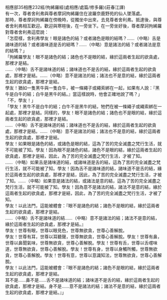 相應部35相應232經/拘絺羅經(處相應/處篇/修多羅)(莊春江譯)  
有一次，尊者舍利弗與尊者摩訶拘絺羅住在波羅奈鹿野苑的仙人墜落處。  
那時，尊者摩訶拘絺羅在傍晚時，從獨坐中出來，去見尊者舍利弗。抵達後，與尊者舍利弗相互歡迎。歡迎與寒暄後，在一旁坐下。在一旁坐好後，尊者摩訶拘絺羅對尊者舍利弗這麼說：  
「怎麼樣，舍利弗學友！眼是諸色的結？或者諸色是眼的結嗎？……（中略）舌是諸味道的結？或者諸味道是舌的結嗎？……（中略）意是諸法的結？或者諸法是意的結嗎？」  
「拘絺羅學友！眼不是諸色的結；諸色也不是眼的結，緣於這兩者生起的欲貪處，那裡才是結。  
……（中略）舌不是諸味道的結；諸味道也不是舌的結，緣於這兩者生起的欲貪處，那裡才是結。……（中略）意不是諸法的結；諸法也不是意的結，緣於這兩者生起的欲貪處，那裡才是結。  
學友！猶如一隻黑牛與一隻白牛，被一條繩子或繩索綁在一起，如果有人說：『黑牛是白牛的結；白牛是黑牛的結。』當這樣說時，他會正確地說了嗎？」  
「不，學友！」  
「學友！黑牛不是白牛的結；白牛不是黑牛的結，牠們在被一條繩子或繩索綁在一起處，那裡才是結。同樣的，學友！眼不是諸色的結；諸色也不是眼的結，緣於這兩者生起的欲貪處，那裡才是結。  
……（中略）舌不是諸味道的結；諸味道也不是舌的結，緣於這兩者生起的欲貪處，那裡才是結。……（中略）意不是諸法的結；諸法也不是意的結，緣於這兩者生起的欲貪處，那裡才是結。  
學友！如果眼是諸色的結，或諸色是眼的結，這為了苦的完全滅盡之梵行生活，就不可能被了知。學友！因為眼不是諸色的結，諸色不是眼的結，緣於這兩者生起的欲貪處，那裡才是結，因此，為了苦的完全滅盡之梵行生活，才被了知。  
……（中略）如果舌是諸味道的結，或諸味道是舌的結，這為了苦的完全滅盡之梵行生活，就不可能被了知。學友！因為舌不是諸味道的結，諸味道不是舌的結，緣於這兩者生起的欲貪處，那裡才是結，因此，為了苦的完全滅盡之梵行生活，才被了知。……（中略）如果意是諸法的結，或諸法是意的結，這為了苦的完全滅盡之梵行生活，就不可能被了知。學友！因為意不是諸法的結，諸法不是意的結，緣於這兩者生起的欲貪處，那裡才是結，因此，為了苦的完全滅盡之梵行生活，才被了知。  
學友！以此法門，這能被體會：『眼不是諸色的結；諸色不是眼的結，緣於這兩者生起的欲貪處，那裡才是結。  
……（中略）舌不是諸味道的結……（中略）意不是諸法的結；諸法不是意的結，緣於這兩者生起的欲貪處，那裡才是結。』  
學友！世尊有眼，世尊以眼見色，世尊無欲貪，世尊心善解脫。  
學友！世尊有耳，世尊以耳聽聲，世尊無欲貪，世尊心善解脫。學友！世尊有鼻，世尊以鼻聞氣味，世尊無欲貪，世尊心善解脫。學友！世尊有舌，世尊以舌嚐味道，世尊無欲貪，世尊心善解脫。學友！世尊有身，世尊以身觸所觸，世尊無欲貪，世尊心善解脫。學友！世尊有意，世尊以意識知法，世尊無欲貪，世尊心善解脫。  
學友！以此法門，這能被體會：『眼不是諸色的結；諸色不是眼的結，緣於這兩者生起的欲貪處，那裡才是結。  
耳不是……鼻不是……舌不是諸味道的結；諸味道不是舌的結，緣於這兩者生起的欲貪處，那裡才是結。身不是……意不是諸法的結；諸法不是意的結，緣於這兩者生起的欲貪處，那裡才是結。』」  
  
  

